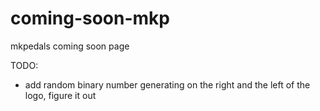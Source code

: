 # coming-soon-mkp
mkpedals coming soon page

TODO: 
- add random binary number generating on the right and the left of the logo, figure it out